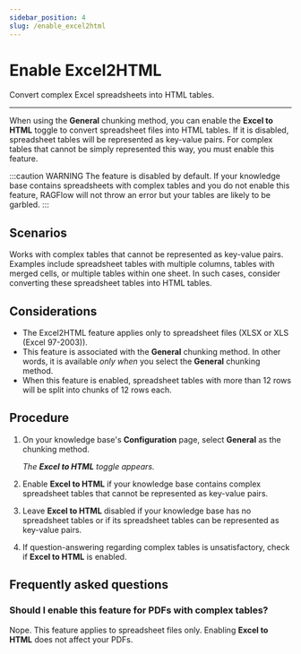```yaml
---
sidebar_position: 4
slug: /enable_excel2html
---
```


# Enable Excel2HTML

Convert complex Excel spreadsheets into HTML tables.

---

When using the **General** chunking method, you can enable the **Excel to HTML** toggle to convert spreadsheet files into HTML tables. If it is disabled, spreadsheet tables will be represented as key-value pairs. For complex tables that cannot be simply represented this way, you must enable this feature.

:::caution WARNING
The feature is disabled by default. If your knowledge base contains spreadsheets with complex tables and you do not enable this feature, RAGFlow will not throw an error but your tables are likely to be garbled.
:::

## Scenarios

Works with complex tables that cannot be represented as key-value pairs. Examples include spreadsheet tables with multiple columns, tables with merged cells, or multiple tables within one sheet. In such cases, consider converting these spreadsheet tables into HTML tables.

## Considerations

- The Excel2HTML feature applies only to spreadsheet files (XLSX or XLS (Excel 97-2003)).
- This feature is associated with the **General** chunking method. In other words, it is available *only when* you select the **General** chunking method.
- When this feature is enabled, spreadsheet tables with more than 12 rows will be split into chunks of 12 rows each.

## Procedure

1. On your knowledge base's **Configuration** page, select **General** as the chunking method.

   _The **Excel to HTML** toggle appears._

2. Enable **Excel to HTML** if your knowledge base contains complex spreadsheet tables that cannot be represented as key-value pairs.
3. Leave **Excel to HTML** disabled if your knowledge base has no spreadsheet tables or if its spreadsheet tables can be represented as key-value pairs.
4. If question-answering regarding complex tables is unsatisfactory, check if **Excel to HTML** is enabled.

## Frequently asked questions

### Should I enable this feature for PDFs with complex tables?

Nope. This feature applies to spreadsheet files only. Enabling **Excel to HTML** does not affect your PDFs.
